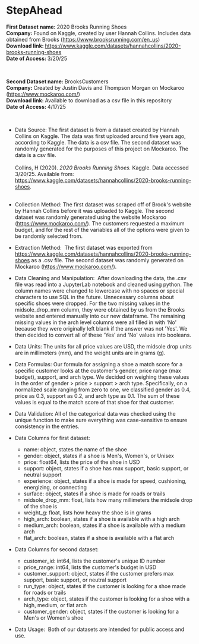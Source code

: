 # StepAhead

<b>First Dataset name: </b> 2020 Brooks Running Shoes <br>
<b>Company: </b> Found on Kaggle, created by user Hannah Collins. Includes data obtained from Brooks (https://www.brooksrunning.com/en_us) <br>
<b>Download link: </b> https://www.kaggle.com/datasets/hannahcollins/2020-brooks-running-shoes <br>
<b>Date of Access: </b> 3/20/25

<br>

<b>Second Dataset name: </b> BrooksCustomers <br>
<b>Company: </b> Created by Justin Davis and Thompson Morgan on Mockaroo (https://www.mockaroo.com/)  <br>
<b>Download link: </b> Available to download as a csv file in this repository <br>
<b>Date of Access: </b> 4/17/25

<br>

-  Data Source: The first dataset is from a dataset created by Hannah Collins on Kaggle. The data was first uploaded around five years ago, according to Kaggle. The data is a csv file. The second dataset was randomly generated for the purposes of this project on Mockaroo. The data is a csv file. <br><br> Collins, H (2020). <i>2020 Brooks Running Shoes.</i> Kaggle. Data accessed 3/20/25. Available from: https://www.kaggle.com/datasets/hannahcollins/2020-brooks-running-shoes. <br><br>

-  Collection Method: The first dataset was scraped off of Brook's website by Hannah Collins before it was uploaded to Kaggle. The second dataset was randomly generated using the website Mockaroo (https://www.mockaroo.com/). The customers requested a maximum budget, and for the rest of the variables all of the options were given to be randomly selected from.

-  Extraction Method: ​ The first dataset was exported from https://www.kaggle.com/datasets/hannahcollins/2020-brooks-running-shoes as a .csv file. The second dataset was randomly generated on Mockaroo (https://www.mockaroo.com/).

-  Data Cleaning and Manipulation: ​ After downloading the data, the .csv file was read into a JupyterLab notebook and cleaned using python. The column names were changed to lowercase with no spaces or special characters to use SQL in the future. Unnecessary columns about specific shoes were dropped. For the two missing values in the midsole_drop_mm column, they were obtained by us from the Brooks website and entered manually into our new dataframe. The remaining missing values in the arch level columns were all filled in with 'No' because they were originally left blank if the answer was not 'Yes'. We then decided to convert all of these 'Yes' and 'No' values into booleans.

-  Data Units: The units for all price values are USD, the midsole drop units are in millimeters (mm), and the weight units are in grams (g).

-  Data Formulas: Our formula for assigning a shoe a match score for a specific customer looks at the customer's gender, price range (max budget), support, and arch type. We decided on weighing these values in the order of gender > price > support > arch type. Specifically, on a normalized scale ranging from zero to one, we classified gender as 0.4, price as 0.3, support as 0.2, and arch type as 0.1. The sum of these values is equal to the match score of that shoe for that customer.

-  Data Validation: All of the categorical data was checked using the unique function to make sure everything was case-sensitive to ensure consistency in the entries.

-  Data Columns for first dataset:
    - name: object, states the name of the shoe
    - gender: object, states if a shoe is Men's, Women's, or Unisex
    - price: float64, lists the price of the shoe in USD
    - support: object, states if a shoe has max support, basic support, or neutral support 
    - experience: object, states if a shoe is made for speed, cushioning, energizing, or connecting
    - surface: object, states if a shoe is made for roads or trails
    - midsole_drop_mm: float, lists how many millimeters the midsole drop of the shoe is
    - weight_g: float, lists how heavy the shoe is in grams
    - high_arch: boolean, states if a shoe is available with a high arch
    - medium_arch: boolean, states if a shoe is available with a medium arch
    - flat_arch: boolean, states if a shoe is available with a flat arch

- Data Columns for second dataset:
    - customer_id: int64, lists the customer's unique ID number
    - price_range: int64, lists the customer's budget in USD
    - customer_support: object, states if the customer prefers max support, basic support, or neutral support
    - run_type: object, states if the customer is looking for a shoe made for roads or trails
    - arch_type: object, states if the customer is looking for a shoe with a high, medium, or flat arch
    - customer_gender: object, states if the customer is looking for a Men's or Women's shoe

-  Data Usage: ​ Both of our datasets are intended for public access and use.

